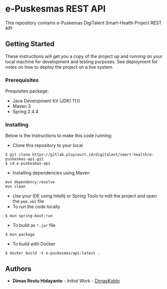 # e-Puskesmas REST API

This repository contains e-Puskemas DigiTalent Smart-Health Project REST API

## Getting Started

These instructions will get you a copy of the project up and running on your local machine for development and testing purposes.
See deployment for notes on how to deploy the project on a live system.

### Prerequisites

Prequisites package:
* Java Development Kit (JDK) 11.0
* Maven 3
* Spring 2.4.4

### Installing

Below is the instructions to make this code running:

* Clone this repository to your local
```shell script
$ git clone https://gitlab.playcourt.id/digitalent/smart-health/e-puskesmas-api.git
$ cd e-puskesmas-api
```
* Installing dependencies using Maven
```shell script
mvn dependency:resolve
mvn clean
```
* Use your IDE using Intellij or Spring Tools to edit the project and open the `pom.xml` file
* To run the code locally
```shell script
$ mvn spring-boot:run
```
* To build as `*.jar` file
```shell script
$ mvn package
```
* To build with Docker
```shell script
$ docker build -t e-puskesmas/api:latest .
```

## Authors

* **Dimas Restu Hidayanto** - *Initial Work* - [DimasKiddo](https://github.com/dimaskiddo)
